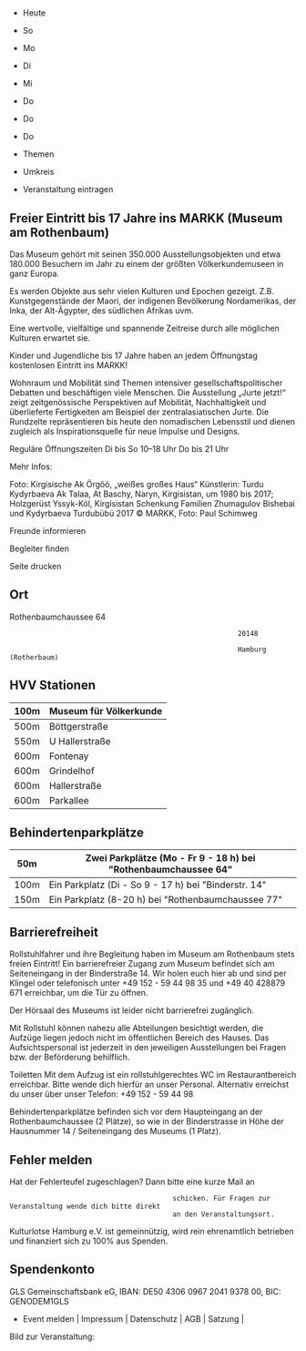 # 

- Heute
- So
- Mo
- Di
- Mi
- Do
- Do
- Do

- Themen
- Umkreis

- Veranstaltung eintragen

## Freier Eintritt bis 17 Jahre ins MARKK (Museum am Rothenbaum)

<!-- image -->

Das Museum gehört mit seinen 350.000 Ausstellungsobjekten und etwa 180.000 Besuchern im Jahr zu einem der größten Völkerkundemuseen in ganz Europa.

Es werden Objekte aus sehr vielen Kulturen und Epochen gezeigt. Z.B. Kunstgegenstände der Maori, der indigenen Bevölkerung Nordamerikas, der Inka, der Alt-Ägypter, des südlichen Afrikas uvm. 

Eine wertvolle, vielfältige und spannende Zeitreise durch alle möglichen Kulturen erwartet sie.

Kinder und Jugendliche bis 17 Jahre haben an jedem Öffnungstag kostenlosen Eintritt ins MARKK! 


Wohnraum und Mobilität sind Themen intensiver gesellschaftspolitischer Debatten und beschäftigen viele Menschen. Die Ausstellung „Jurte jetzt!“ zeigt zeitgenössische Perspektiven auf Mobilität, Nachhaltigkeit und überlieferte Fertigkeiten am Beispiel der zentralasiatischen Jurte. Die Rundzelte repräsentieren bis heute den nomadischen Lebensstil und dienen zugleich als Inspirationsquelle für neue Impulse und Designs. 

Reguläre Öffnungszeiten
Di bis So 10–18 Uhr
Do bis 21 Uhr

Mehr Infos: 

Foto: Kirgisische Ak Örgöö, „weißes
großes Haus“
Künstlerin: Turdu Kydyrbaeva
Ak Talaa, At Baschy, Naryn,
Kirgisistan, um 1980 bis 2017;
Holzgerüst Yssyk-Köl, Kirgisistan
Schenkung Familien Zhumagulov
Bishebai und Kydyrbaeva
Turdubübü 2017
© MARKK, Foto: Paul Schimweg

Freunde informieren

Begleiter finden

Seite drucken

## Ort

Rothenbaumchaussee 64

				                                            20148 

				                                            Hamburg (Rotherbaum)

## HVV Stationen

| 100m   | Museum für Völkerkunde   |
|--------|--------------------------|
| 500m   | Böttgerstraße            |
| 550m   | U Hallerstraße           |
| 600m   | Fontenay                 |
| 600m   | Grindelhof               |
| 600m   | Hallerstraße             |
| 600m   | Parkallee                |

## Behindertenparkplätze

| 50m   | Zwei Parkplätze (Mo - Fr 9 - 18 h) bei "Rothenbaumchaussee 64"   |
|-------|------------------------------------------------------------------|
| 100m  | Ein Parkplatz (Di - So 9 - 17 h) bei "Binderstr.  14"            |
| 150m  | Ein Parkplatz (8-20 h) bei "Rothenbaumchaussee 77"               |

## Barrierefreiheit

Rollstuhlfahrer und ihre Begleitung haben im Museum am Rothenbaum stets freien Eintritt! 
Ein barrierefreier Zugang zum Museum befindet sich am Seiteneingang in der Binderstraße 14. Wir holen euch hier ab und sind per Klingel oder telefonisch unter +49 152 - 59 44 98 35 und +49 40 428879 671 erreichbar, um die Tür zu öffnen.

Der Hörsaal des Museums ist leider nicht barrierefrei zugänglich.

Mit Rollstuhl können nahezu alle Abteilungen besichtigt werden, die Aufzüge liegen jedoch nicht im öffentlichen Bereich des Hauses. Das Aufsichtspersonal ist jederzeit in den jeweiligen Ausstellungen bei Fragen bzw. der Beförderung behilflich. 

Toiletten
Mit dem Aufzug ist ein rollstuhlgerechtes WC im Restaurantbereich erreichbar. Bitte wende dich hierfür an unser Personal. Alternativ erreichst du unser über unser Telefon: +49 152 - 59 44 98

Behindertenparkplätze befinden sich vor dem Haupteingang an der Rothenbaumchaussee (2 Plätze), so wie in der Binderstrasse in Höhe der Hausnummer 14 / Seiteneingang des Museums (1 Platz).

## Fehler melden

Hat der Fehlerteufel zugeschlagen? Dann bitte eine kurze Mail an
											
											schicken. Für Fragen zur Veranstaltung wende dich bitte direkt
											an den Veranstaltungsort.

Kulturlotse Hamburg e.V. ist gemeinnützig, wird rein ehrenamtlich betrieben und finanziert sich zu 100% aus Spenden.

## Spendenkonto

GLS Gemeinschaftsbank eG, IBAN: DE50 4306 0967 2041 9378 00, BIC: GENODEM1GLS

- Event melden | Impressum | Datenschutz | AGB | Satzung |

Bild zur Veranstaltung:

<!-- image -->